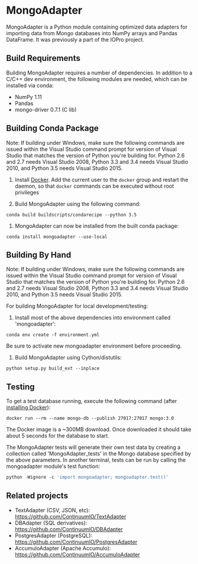 MongoAdapter
===============

MongoAdapter is a Python module containing optimized data adapters for importing
data from Mongo databases into NumPy arrays and Pandas DataFrame. It was
previously a part of the IOPro project.

Build Requirements
------------------

Building MongoAdapter requires a number of dependencies. In addition to a C/C++ dev
environment, the following modules are needed, which can be installed via conda:

* NumPy 1.11
* Pandas
* mongo-driver 0.7.1 (C lib)

Building Conda Package
----------------------

Note: If building under Windows, make sure the following commands are issued
within the Visual Studio command prompt for version of Visual Studio that
matches the version of Python you're building for.  Python 2.6 and 2.7 needs
Visual Studio 2008, Python 3.3 and 3.4 needs Visual Studio 2010, and Python
3.5 needs Visual Studio 2015.

1. Install [Docker](https://docs.docker.com/engine/installation/). Add the current user to the `docker` group and restart the daemon, so that `docker` commands can be executed without root privileges

1. Build MongoAdapter using the following command:
```
conda build buildscripts/condarecipe --python 3.5
```

1. MongoAdapter can now be installed from the built conda package:
```
conda install mongoadapter --use-local
```

Building By Hand
----------------

Note: If building under Windows, make sure the following commands are issued
within the Visual Studio command prompt for version of Visual Studio that
matches the version of Python you're building for.  Python 2.6 and 2.7 needs
Visual Studio 2008, Python 3.3 and 3.4 needs Visual Studio 2010, and Python
3.5 needs Visual Studio 2015.

For building MongoAdapter for local development/testing:

1. Install most of the above dependencies into environment called 'mongoadapter':
```
conda env create -f environment.yml
```

Be sure to activate new mongoadapter environment before proceeding.

1. Build MongoAdapter using Cython/distutils:
```
python setup.py build_ext --inplace
```

Testing
-------

To get a test database running, execute the following command (after [installing Docker](https://docs.docker.com/engine/installation/)):
```
docker run --rm --name mongo-db --publish 27017:27017 mongo:3.0
```
The Docker image is a ~300MB download. Once downloaded it should take about 5 seconds for the database to start.

The MongoAdapter tests will generate their own test data by creating a
collection called 'MongoAdapter_tests' in the Mongo database specified by the
above parameters. In another terminal, tests can be run by calling the mongoadapter
module's test function:
```python
python -Wignore -c 'import mongoadapter; mongoadapter.test()'
```


Related projects
----------------

- TextAdapter (CSV, JSON, etc): https://github.com/ContinuumIO/TextAdapter
- DBAdapter (SQL derivatives): https://github.com/ContinuumIO/DBAdapter
- PostgresAdapter (PostgreSQL): https://github.com/ContinuumIO/PostgresAdapter
- AccumuloAdapter (Apache Accumulo): https://github.com/ContinuumIO/AccumuloAdapter
